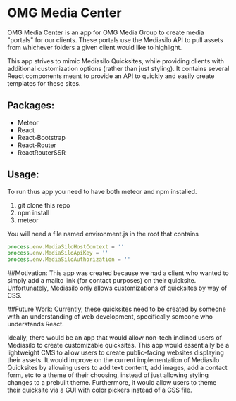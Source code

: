 
# OMG Media Center

OMG Media Center is an app for OMG Media Group to create media "portals" for our clients. These portals use the Mediasilo API to pull assets from whichever folders a given client would like to highlight. 

This app strives to mimic Mediasilo Quicksites, while providing clients with additional customization options (rather than just styling). It contains several React components meant to provide an API to quickly and easily create templates for these sites.  

## Packages:
* Meteor
* React
* React-Bootstrap
* React-Router
* ReactRouterSSR

## Usage:
To run thus app you need to have both meteor and npm installed.

1. git clone this repo
2. npm install
3. meteor

You will need a file named environment.js in the root that contains 
```javascript
process.env.MediaSiloHostContext = ''
process.env.MediaSiloApiKey = ''
process.env.MediaSiloAuthorization = ''
```

##Motivation:
This app was created because we had a client who wanted to simply add a mailto link (for contact purposes) on their quicksite. Unfortunately, Mediasilo only allows customizations of quicksites by way of CSS. 

##Future Work:
Currently, these quicksites need to be created by someone with an understanding of web development, specifically someone who understands React. 

Ideally, there would be an app that would allow non-tech inclined users of Mediasilo to create customizable quicksites. This app would essentially be a lightweight CMS to allow users to create public-facing websites displaying their assets. It would improve on the current implementation of Mediasilo Quicksites by allowing users to add text content, add images, add a contact form, etc to a theme of their choosing, instead of just allowing styling changes to a prebuilt theme. Furthermore, it would allow users to theme their quicksite via a GUI with color pickers instead of a CSS file.

